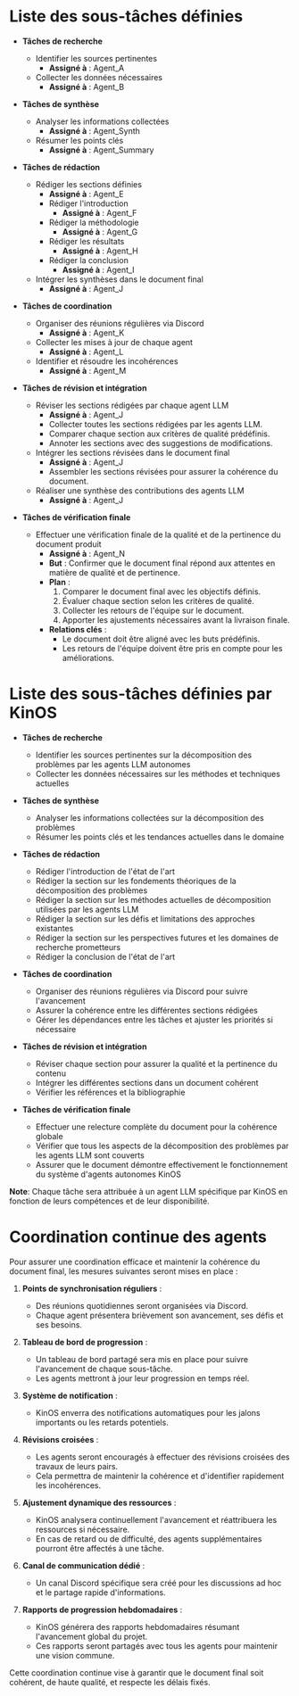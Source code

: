 

# Liste des sous-tâches définies

- **Tâches de recherche**
  - Identifier les sources pertinentes
    - **Assigné à** : Agent_A
  - Collecter les données nécessaires
    - **Assigné à** : Agent_B

- **Tâches de synthèse**
  - Analyser les informations collectées
    - **Assigné à** : Agent_Synth
  - Résumer les points clés
    - **Assigné à** : Agent_Summary

- **Tâches de rédaction**
  - Rédiger les sections définies
    - **Assigné à** : Agent_E
    - Rédiger l'introduction
      - **Assigné à** : Agent_F
    - Rédiger la méthodologie
      - **Assigné à** : Agent_G
    - Rédiger les résultats
      - **Assigné à** : Agent_H
    - Rédiger la conclusion
      - **Assigné à** : Agent_I
  - Intégrer les synthèses dans le document final
    - **Assigné à** : Agent_J

- **Tâches de coordination**
  - Organiser des réunions régulières via Discord
    - **Assigné à** : Agent_K
  - Collecter les mises à jour de chaque agent
    - **Assigné à** : Agent_L
  - Identifier et résoudre les incohérences
    - **Assigné à** : Agent_M

- **Tâches de révision et intégration**
  - Réviser les sections rédigées par chaque agent LLM
    - **Assigné à** : Agent_J
    - Collecter toutes les sections rédigées par les agents LLM.
    - Comparer chaque section aux critères de qualité prédéfinis.
    - Annoter les sections avec des suggestions de modifications.
  - Intégrer les sections révisées dans le document final
    - **Assigné à** : Agent_J
    - Assembler les sections révisées pour assurer la cohérence du document.
  - Réaliser une synthèse des contributions des agents LLM
    - **Assigné à** : Agent_J

- **Tâches de vérification finale**
  - Effectuer une vérification finale de la qualité et de la pertinence du document produit
    - **Assigné à** : Agent_N
    - **But** : Confirmer que le document final répond aux attentes en matière de qualité et de pertinence.
    - **Plan** :
      1. Comparer le document final avec les objectifs définis.
      2. Évaluer chaque section selon les critères de qualité.
      3. Collecter les retours de l'équipe sur le document.
      4. Apporter les ajustements nécessaires avant la livraison finale.
    - **Relations clés** :
      - Le document doit être aligné avec les buts prédéfinis.
      - Les retours de l'équipe doivent être pris en compte pour les améliorations.

# Liste des sous-tâches définies par KinOS

- **Tâches de recherche**
  - Identifier les sources pertinentes sur la décomposition des problèmes par les agents LLM autonomes
  - Collecter les données nécessaires sur les méthodes et techniques actuelles

- **Tâches de synthèse**
  - Analyser les informations collectées sur la décomposition des problèmes
  - Résumer les points clés et les tendances actuelles dans le domaine

- **Tâches de rédaction**
  - Rédiger l'introduction de l'état de l'art
  - Rédiger la section sur les fondements théoriques de la décomposition des problèmes
  - Rédiger la section sur les méthodes actuelles de décomposition utilisées par les agents LLM
  - Rédiger la section sur les défis et limitations des approches existantes
  - Rédiger la section sur les perspectives futures et les domaines de recherche prometteurs
  - Rédiger la conclusion de l'état de l'art

- **Tâches de coordination**
  - Organiser des réunions régulières via Discord pour suivre l'avancement
  - Assurer la cohérence entre les différentes sections rédigées
  - Gérer les dépendances entre les tâches et ajuster les priorités si nécessaire

- **Tâches de révision et intégration**
  - Réviser chaque section pour assurer la qualité et la pertinence du contenu
  - Intégrer les différentes sections dans un document cohérent
  - Vérifier les références et la bibliographie

- **Tâches de vérification finale**
  - Effectuer une relecture complète du document pour la cohérence globale
  - Vérifier que tous les aspects de la décomposition des problèmes par les agents LLM sont couverts
  - Assurer que le document démontre effectivement le fonctionnement du système d'agents autonomes KinOS

**Note**: Chaque tâche sera attribuée à un agent LLM spécifique par KinOS en fonction de leurs compétences et de leur disponibilité.

# Coordination continue des agents

Pour assurer une coordination efficace et maintenir la cohérence du document final, les mesures suivantes seront mises en place :

1. **Points de synchronisation réguliers** :
   - Des réunions quotidiennes seront organisées via Discord.
   - Chaque agent présentera brièvement son avancement, ses défis et ses besoins.

2. **Tableau de bord de progression** :
   - Un tableau de bord partagé sera mis en place pour suivre l'avancement de chaque sous-tâche.
   - Les agents mettront à jour leur progression en temps réel.

3. **Système de notification** :
   - KinOS enverra des notifications automatiques pour les jalons importants ou les retards potentiels.

4. **Révisions croisées** :
   - Les agents seront encouragés à effectuer des révisions croisées des travaux de leurs pairs.
   - Cela permettra de maintenir la cohérence et d'identifier rapidement les incohérences.

5. **Ajustement dynamique des ressources** :
   - KinOS analysera continuellement l'avancement et réattribuera les ressources si nécessaire.
   - En cas de retard ou de difficulté, des agents supplémentaires pourront être affectés à une tâche.

6. **Canal de communication dédié** :
   - Un canal Discord spécifique sera créé pour les discussions ad hoc et le partage rapide d'informations.

7. **Rapports de progression hebdomadaires** :
   - KinOS générera des rapports hebdomadaires résumant l'avancement global du projet.
   - Ces rapports seront partagés avec tous les agents pour maintenir une vision commune.

Cette coordination continue vise à garantir que le document final soit cohérent, de haute qualité, et respecte les délais fixés.